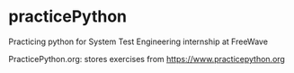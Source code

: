 # practicePython

Practicing python for System Test Engineering internship at FreeWave

PracticePython.org: stores exercises from https://www.practicepython.org
